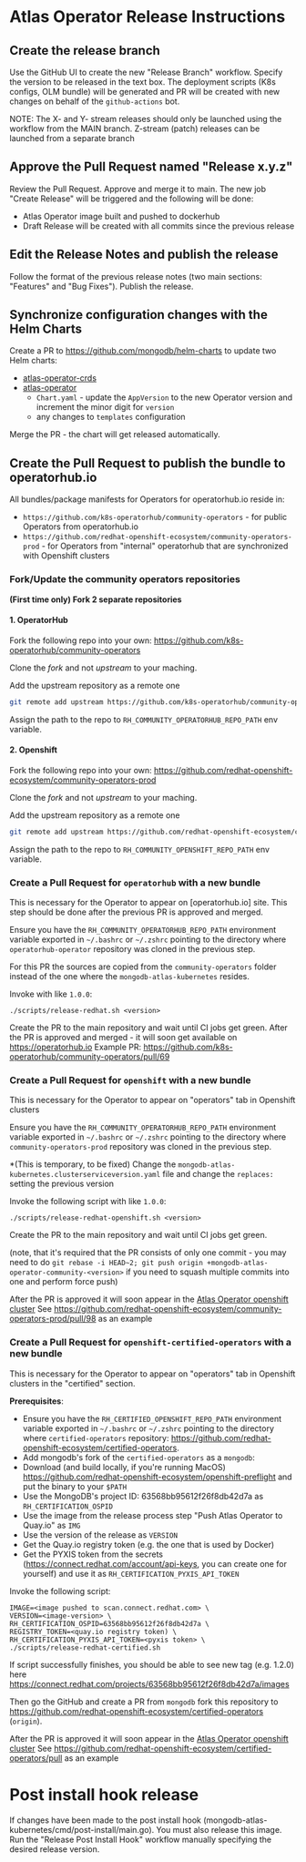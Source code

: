 # Atlas Operator Release Instructions

## Create the release branch
Use the GitHub UI to create the new "Release Branch" workflow. Specify the version to be released in the text box.
The deployment scripts (K8s configs, OLM bundle) will be generated and PR will be created with new changes on behalf
of the `github-actions` bot.

NOTE: The X- and Y- stream releases should only be launched using the workflow from the MAIN branch. Z-stream (patch)
releases can be launched from a separate branch

## Approve the Pull Request named "Release x.y.z"
Review the Pull Request. Approve and merge it to main.
The new job "Create Release" will be triggered and the following will be done:
* Atlas Operator image built and pushed to dockerhub
* Draft Release will be created with all commits since the previous release

## Edit the Release Notes and publish the release
Follow the format of the previous release notes (two main sections: "Features" and "Bug Fixes"). Publish the release.

## Synchronize configuration changes with the Helm Charts

Create a PR to https://github.com/mongodb/helm-charts to update two Helm charts:
* [atlas-operator-crds](https://github.com/mongodb/helm-charts/tree/main/charts/atlas-operator-crds)
* [atlas-operator](https://github.com/mongodb/helm-charts/tree/main/charts/atlas-operator)
  * `Chart.yaml` - update the `AppVersion` to the new Operator version and increment the minor digit for `version`
  * any changes to `templates` configuration
    
Merge the PR - the chart will get released automatically.

## Create the Pull Request to publish the bundle to operatorhub.io

All bundles/package manifests for Operators for operatorhub.io reside in:
* `https://github.com/k8s-operatorhub/community-operators` - for public Operators from operatorhub.io
* `https://github.com/redhat-openshift-ecosystem/community-operators-prod` - for Operators from "internal" operatorhub that are synchronized with Openshift clusters

### Fork/Update the community operators repositories

**(First time only) Fork 2 separate repositories**

#### 1. OperatorHub

Fork the following repo into your own:
  https://github.com/k8s-operatorhub/community-operators

Clone the *fork* and not *upstream* to your maching.

Add the upstream repository as a remote one
```bash
git remote add upstream https://github.com/k8s-operatorhub/community-operators.git
```

Assign the path to the repo to `RH_COMMUNITY_OPERATORHUB_REPO_PATH` env variable.

#### 2. Openshift

Fork the following repo into your own:
  https://github.com/redhat-openshift-ecosystem/community-operators-prod

Clone the *fork* and not *upstream* to your maching.

Add the upstream repository as a remote one
```bash
git remote add upstream https://github.com/redhat-openshift-ecosystem/community-operators-prod.git
```

Assign the path to the repo to `RH_COMMUNITY_OPENSHIFT_REPO_PATH` env variable.

### Create a Pull Request for `operatorhub` with a new bundle

This is necessary for the Operator to appear on [operatorhub.io] site.
This step should be done after the previous PR is approved and merged.

Ensure you have the `RH_COMMUNITY_OPERATORHUB_REPO_PATH` environment variable exported in `~/.bashrc` or `~/.zshrc`
pointing to the directory where `operatorhub-operator` repository was cloned in the previous step.

For this PR the sources are copied from the `community-operators` folder instead of the one where the `mongodb-atlas-kubernetes` resides.

Invoke with <version> like `1.0.0`:
```
./scripts/release-redhat.sh <version>
```

Create the PR to the main repository and wait until CI jobs get green. 
After the PR is approved and merged - it will soon get available on https://operatorhub.io
Example PR: https://github.com/k8s-operatorhub/community-operators/pull/69

### Create a Pull Request for `openshift` with a new bundle

This is necessary for the Operator to appear on "operators" tab in Openshift clusters

Ensure you have the `RH_COMMUNITY_OPERATORHUB_REPO_PATH` environment variable exported in `~/.bashrc` or `~/.zshrc`
pointing to the directory where `community-operators-prod` repository was cloned in the previous step.

*(This is temporary, to be fixed)
Change the `mongodb-atlas-kubernetes.clusterserviceversion.yaml` file and change the `replaces:` setting the previous version

Invoke the following script with <version> like `1.0.0`:
```
./scripts/release-redhat-openshift.sh <version>
```

Create the PR to the main repository and wait until CI jobs get green.

(note, that it's required that the PR consists of only one commit - you may need to do
`git rebase -i HEAD~2; git push origin +mongodb-atlas-operator-community-<version>` if you need to squash multiple commits into one and perform force push)

After the PR is approved it will soon appear in the [Atlas Operator openshift cluster](https://console-openshift-console.apps.atlas.operator.mongokubernetes.com)
See https://github.com/redhat-openshift-ecosystem/community-operators-prod/pull/98 as an example


### Create a Pull Request for `openshift-certified-operators` with a new bundle

This is necessary for the Operator to appear on "operators" tab in Openshift clusters in the "certified" section.

**Prerequisites**:
 - Ensure you have the `RH_CERTIFIED_OPENSHIFT_REPO_PATH` environment variable exported in `~/.bashrc` or `~/.zshrc`
pointing to the directory where `certified-operators` repository: https://github.com/redhat-openshift-ecosystem/certified-operators.
 - Add mongodb's fork of the `certified-operators` as a `mongodb`: 
 - Download (and build locally, if you're running MacOS) https://github.com/redhat-openshift-ecosystem/openshift-preflight and put the binary to your `$PATH`
 - Use the MongoDB's project ID: 63568bb95612f26f8db42d7a as `RH_CERTIFICATION_OSPID`
 - Use the image from the release process step "Push Atlas Operator to Quay.io" as `IMG`
 - Use the version of the release as `VERSION`
 - Get the Quay.io registry token (e.g. the one that is used by Docker)
 - Get the PYXIS token from the secrets (https://connect.redhat.com/account/api-keys, you can create one for yourself) and use it as `RH_CERTIFICATION_PYXIS_API_TOKEN`

Invoke the following script:
```
IMAGE=<image pushed to scan.connect.redhat.com> \
VERSION=<image-version> \
RH_CERTIFICATION_OSPID=63568bb95612f26f8db42d7a \
REGISTRY_TOKEN=<quay.io registry token) \
RH_CERTIFICATION_PYXIS_API_TOKEN=<pyxis token> \
./scripts/release-redhat-certified.sh
```

If script successfully finishes, you should be able to see new tag (e.g. 1.2.0) here https://connect.redhat.com/projects/63568bb95612f26f8db42d7a/images

Then go the GitHub and create a PR
from `mongodb` fork this repository to https://github.com/redhat-openshift-ecosystem/certified-operators (`origin`).

After the PR is approved it will soon appear in the [Atlas Operator openshift cluster](https://console-openshift-console.apps.atlas.operator.mongokubernetes.com)
See https://github.com/redhat-openshift-ecosystem/certified-operators/pull as an example

# Post install hook release

If changes have been made to the post install hook (mongodb-atlas-kubernetes/cmd/post-install/main.go).
You must also release this image. Run the "Release Post Install Hook" workflow manually specifying the desired 
release version. 
